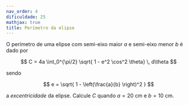 ```yaml
---
nav_order: 4
dificuldade: 25
mathjax: true
title: Perímetro da elipse
---
```


O perímetro de uma elipse com semi-eixo maior $a$ e semi-eixo menor $b$ é dado por

$$
 C = 4a \int_0^{\pi/2} \sqrt{ 1 - e^2 \cos^2 \theta} \, d\theta
$$

sendo

$$
e = \sqrt{ 1 - \left(\frac{a}{b} \right)^2 }
$$

 a *excentricidade* da elipse. Calcule $C$ quando $a=20$ cm e $b=10$ cm.
